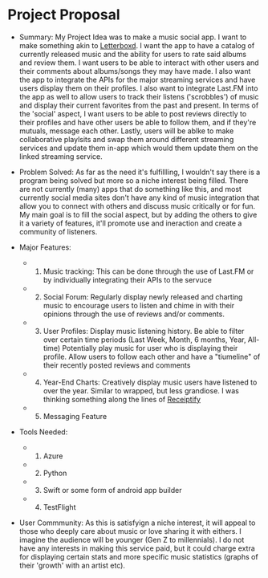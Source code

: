 <h1>Project Proposal</h1>

- Summary: My Project Idea was to make a music social app. I want to make something akin to [Letterboxd](https://letterboxd.com). 
I want the app to have a catalog of currently released music and the ability for users to rate said albums and review them. 
I want users to be able to interact with other users and their comments about albums/songs they may have made. 
I also want the app to integrate the APIs for the major streaming services and have users display them on their profiles. I also want to integrate Last.FM
into the app as well to allow users to track their listens ('scrobbles') of music and display their current favorites from the past and present. In terms of the
'social' aspect, I want users to be able to post reviews directly to their profiles and have other users be able to follow them, and if they're mutuals, message each other.
Lastly, users will be ablke to make collaborative playlsits and swap them around different streaming services and update them in-app which would them update them on the
linked streaming service.

- Problem Solved: As far as the need it's fulfillling, I wouldn't say there is a program being solved but more so a niche interest being filled. There are not
currently (many) apps that do something like this, and most currently social media sites don't have any kind of music integration that allow you to connect with
others and discuss music critically or for fun. My main goal is to fill the social aspect, but by adding the others to give it a variety of features, it'll promote
use and ineraction and create a community of listeners. 

- Major Features:
  - 1. Music tracking: This can be done through the use of Last.FM or by individually integrating their APIs to the servuce
  - 2. Social Forum: Regularly display newly released and charting music to encourage users to listen and chime in with their opinions through the use of reviews
       and/or comments.
  - 3. User Profiles: Display music listening history. Be able to filter over certain time periods (Last Week, Month, 6 months, Year, All-time) Potentially
       play music for user who is displaying their profile. Allow users to follow each other and have a "tiumeline" of their recently posted reviews and comments
  - 4. Year-End Charts: Creatively display music users have listened to over the year. Similar to wrapped, but less grandiose. I was thinking something along
       the lines of [Receiptify](https://receiptify.herokuapp.com)
  - 5. Messaging Feature

- Tools Needed:
  - 1. Azure
  - 2. Python
  - 3. Swift or some form of android app builder
  - 4. TestFlight

- User Commmunity: As this is satisfyign a niche interest, it will appeal to those who deeply care about music or love sharing it with eithers. I imagine the audience
  will be younger (Gen Z to millennials). I do not have any interests in making this service paid, but it could charge extra for displaying certain stats and
  more specific music statistics (graphs of their 'growth' with an artist etc). 
